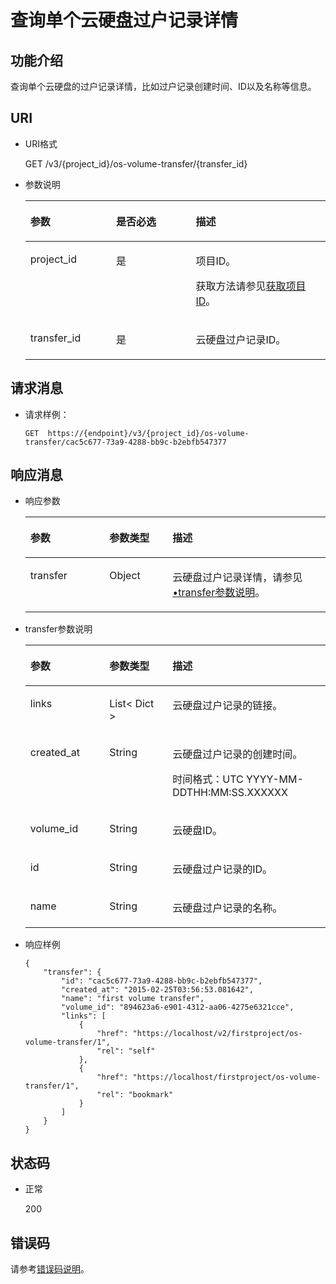 # 查询单个云硬盘过户记录详情<a name="evs_04_3072"></a>

## 功能介绍<a name="zh-cn_topic_0092902035_section44805042171914"></a>

查询单个云硬盘的过户记录详情，比如过户记录创建时间、ID以及名称等信息。

## URI<a name="zh-cn_topic_0092887872_section21748494171940"></a>

-   URI格式

    GET /v3/\{project\_id\}/os-volume-transfer/\{transfer\_id\}

-   参数说明

    <a name="table5162674110529"></a>
    <table><thead align="left"><tr id="row4741724810529"><th class="cellrowborder" valign="top" width="28.57%" id="mcps1.1.4.1.1"><p id="p1559190910529"><a name="p1559190910529"></a><a name="p1559190910529"></a>参数</p>
    </th>
    <th class="cellrowborder" valign="top" width="26.529999999999998%" id="mcps1.1.4.1.2"><p id="p5498513910529"><a name="p5498513910529"></a><a name="p5498513910529"></a>是否必选</p>
    </th>
    <th class="cellrowborder" valign="top" width="44.9%" id="mcps1.1.4.1.3"><p id="p2461124910529"><a name="p2461124910529"></a><a name="p2461124910529"></a>描述</p>
    </th>
    </tr>
    </thead>
    <tbody><tr id="row4735411910529"><td class="cellrowborder" valign="top" width="28.57%" headers="mcps1.1.4.1.1 "><p id="p1047843010529"><a name="p1047843010529"></a><a name="p1047843010529"></a>project_id</p>
    </td>
    <td class="cellrowborder" valign="top" width="26.529999999999998%" headers="mcps1.1.4.1.2 "><p id="p4344649310529"><a name="p4344649310529"></a><a name="p4344649310529"></a>是</p>
    </td>
    <td class="cellrowborder" valign="top" width="44.9%" headers="mcps1.1.4.1.3 "><p id="p2950506910529"><a name="p2950506910529"></a><a name="p2950506910529"></a>项目ID。</p>
    <p id="p55811451337"><a name="p55811451337"></a><a name="p55811451337"></a>获取方法请参见<a href="获取项目ID.md">获取项目ID</a>。</p>
    </td>
    </tr>
    <tr id="row22943135111210"><td class="cellrowborder" valign="top" width="28.57%" headers="mcps1.1.4.1.1 "><p id="p53024664151925"><a name="p53024664151925"></a><a name="p53024664151925"></a>transfer_id</p>
    </td>
    <td class="cellrowborder" valign="top" width="26.529999999999998%" headers="mcps1.1.4.1.2 "><p id="p30503151925"><a name="p30503151925"></a><a name="p30503151925"></a>是</p>
    </td>
    <td class="cellrowborder" valign="top" width="44.9%" headers="mcps1.1.4.1.3 "><p id="p2470771151925"><a name="p2470771151925"></a><a name="p2470771151925"></a>云硬盘过户记录ID。</p>
    </td>
    </tr>
    </tbody>
    </table>


## 请求消息<a name="zh-cn_topic_0092902035_section3832507172056"></a>

-   请求样例：

    ```
    GET  https://{endpoint}/v3/{project_id}/os-volume-transfer/cac5c677-73a9-4288-bb9c-b2ebfb547377
    ```


## 响应消息<a name="section5804104214399"></a>

-   响应参数

    <a name="evs_04_2109_table6510124331610"></a>
    <table><thead align="left"><tr id="evs_04_2109_row1751054317165"><th class="cellrowborder" valign="top" width="26.32%" id="mcps1.1.4.1.1"><p id="evs_04_2109_p851014331611"><a name="evs_04_2109_p851014331611"></a><a name="evs_04_2109_p851014331611"></a>参数</p>
    </th>
    <th class="cellrowborder" valign="top" width="21.05%" id="mcps1.1.4.1.2"><p id="evs_04_2109_p5510174319163"><a name="evs_04_2109_p5510174319163"></a><a name="evs_04_2109_p5510174319163"></a>参数类型</p>
    </th>
    <th class="cellrowborder" valign="top" width="52.629999999999995%" id="mcps1.1.4.1.3"><p id="evs_04_2109_p45101438167"><a name="evs_04_2109_p45101438167"></a><a name="evs_04_2109_p45101438167"></a>描述</p>
    </th>
    </tr>
    </thead>
    <tbody><tr id="evs_04_2109_row175101243141616"><td class="cellrowborder" valign="top" width="26.32%" headers="mcps1.1.4.1.1 "><p id="evs_04_2109_p5510743171617"><a name="evs_04_2109_p5510743171617"></a><a name="evs_04_2109_p5510743171617"></a>transfer</p>
    </td>
    <td class="cellrowborder" valign="top" width="21.05%" headers="mcps1.1.4.1.2 "><p id="evs_04_2109_p115101943131611"><a name="evs_04_2109_p115101943131611"></a><a name="evs_04_2109_p115101943131611"></a>Object</p>
    </td>
    <td class="cellrowborder" valign="top" width="52.629999999999995%" headers="mcps1.1.4.1.3 "><p id="evs_04_2109_p14510134319169"><a name="evs_04_2109_p14510134319169"></a><a name="evs_04_2109_p14510134319169"></a>云硬盘过户记录详情，请参见<a href="#evs_04_2109_li61468331112723">•transfer参数说明</a>。</p>
    </td>
    </tr>
    </tbody>
    </table>

-   <a name="evs_04_2109_li61468331112723"></a>transfer参数说明

    <a name="evs_04_2109_zh-cn_topic_0092902035_table6685576181553"></a>
    <table><thead align="left"><tr id="evs_04_2109_zh-cn_topic_0092902035_row1296752181553"><th class="cellrowborder" valign="top" width="26.32%" id="mcps1.1.4.1.1"><p id="evs_04_2109_zh-cn_topic_0092902035_p37928058181553"><a name="evs_04_2109_zh-cn_topic_0092902035_p37928058181553"></a><a name="evs_04_2109_zh-cn_topic_0092902035_p37928058181553"></a>参数</p>
    </th>
    <th class="cellrowborder" valign="top" width="21.05%" id="mcps1.1.4.1.2"><p id="evs_04_2109_zh-cn_topic_0092902035_p52273840181553"><a name="evs_04_2109_zh-cn_topic_0092902035_p52273840181553"></a><a name="evs_04_2109_zh-cn_topic_0092902035_p52273840181553"></a>参数类型</p>
    </th>
    <th class="cellrowborder" valign="top" width="52.629999999999995%" id="mcps1.1.4.1.3"><p id="evs_04_2109_zh-cn_topic_0092902035_p42375363181553"><a name="evs_04_2109_zh-cn_topic_0092902035_p42375363181553"></a><a name="evs_04_2109_zh-cn_topic_0092902035_p42375363181553"></a>描述</p>
    </th>
    </tr>
    </thead>
    <tbody><tr id="evs_04_2109_zh-cn_topic_0092902035_row12974480107"><td class="cellrowborder" valign="top" width="26.32%" headers="mcps1.1.4.1.1 "><p id="evs_04_2109_zh-cn_topic_0092902035_p1097410819109"><a name="evs_04_2109_zh-cn_topic_0092902035_p1097410819109"></a><a name="evs_04_2109_zh-cn_topic_0092902035_p1097410819109"></a>links</p>
    </td>
    <td class="cellrowborder" valign="top" width="21.05%" headers="mcps1.1.4.1.2 "><p id="evs_04_2109_zh-cn_topic_0092902035_p797448121011"><a name="evs_04_2109_zh-cn_topic_0092902035_p797448121011"></a><a name="evs_04_2109_zh-cn_topic_0092902035_p797448121011"></a>List&lt; Dict &gt;</p>
    </td>
    <td class="cellrowborder" valign="top" width="52.629999999999995%" headers="mcps1.1.4.1.3 "><p id="evs_04_2109_zh-cn_topic_0092902035_p17974484101"><a name="evs_04_2109_zh-cn_topic_0092902035_p17974484101"></a><a name="evs_04_2109_zh-cn_topic_0092902035_p17974484101"></a>云硬盘过户记录的链接。</p>
    </td>
    </tr>
    <tr id="evs_04_2109_zh-cn_topic_0092902035_row862121220101"><td class="cellrowborder" valign="top" width="26.32%" headers="mcps1.1.4.1.1 "><p id="evs_04_2109_zh-cn_topic_0092902035_p1762112141010"><a name="evs_04_2109_zh-cn_topic_0092902035_p1762112141010"></a><a name="evs_04_2109_zh-cn_topic_0092902035_p1762112141010"></a>created_at</p>
    </td>
    <td class="cellrowborder" valign="top" width="21.05%" headers="mcps1.1.4.1.2 "><p id="evs_04_2109_zh-cn_topic_0092902035_p4623123109"><a name="evs_04_2109_zh-cn_topic_0092902035_p4623123109"></a><a name="evs_04_2109_zh-cn_topic_0092902035_p4623123109"></a>String</p>
    </td>
    <td class="cellrowborder" valign="top" width="52.629999999999995%" headers="mcps1.1.4.1.3 "><p id="evs_04_2109_zh-cn_topic_0092902035_p186221213104"><a name="evs_04_2109_zh-cn_topic_0092902035_p186221213104"></a><a name="evs_04_2109_zh-cn_topic_0092902035_p186221213104"></a>云硬盘过户记录的创建时间。</p>
    <p id="evs_04_2109_p8210113613819"><a name="evs_04_2109_p8210113613819"></a><a name="evs_04_2109_p8210113613819"></a><span id="evs_04_2109_text164869573817"><a name="evs_04_2109_text164869573817"></a><a name="evs_04_2109_text164869573817"></a>时间格式：UTC YYYY-MM-DDTHH:MM:SS.XXXXXX</span></p>
    </td>
    </tr>
    <tr id="evs_04_2109_zh-cn_topic_0092902035_row569771417102"><td class="cellrowborder" valign="top" width="26.32%" headers="mcps1.1.4.1.1 "><p id="evs_04_2109_zh-cn_topic_0092902035_p369761461010"><a name="evs_04_2109_zh-cn_topic_0092902035_p369761461010"></a><a name="evs_04_2109_zh-cn_topic_0092902035_p369761461010"></a>volume_id</p>
    </td>
    <td class="cellrowborder" valign="top" width="21.05%" headers="mcps1.1.4.1.2 "><p id="evs_04_2109_zh-cn_topic_0092902035_p769712143104"><a name="evs_04_2109_zh-cn_topic_0092902035_p769712143104"></a><a name="evs_04_2109_zh-cn_topic_0092902035_p769712143104"></a>String</p>
    </td>
    <td class="cellrowborder" valign="top" width="52.629999999999995%" headers="mcps1.1.4.1.3 "><p id="evs_04_2109_zh-cn_topic_0092902035_p56979145107"><a name="evs_04_2109_zh-cn_topic_0092902035_p56979145107"></a><a name="evs_04_2109_zh-cn_topic_0092902035_p56979145107"></a>云硬盘ID。</p>
    </td>
    </tr>
    <tr id="evs_04_2109_zh-cn_topic_0092902035_row2457217151019"><td class="cellrowborder" valign="top" width="26.32%" headers="mcps1.1.4.1.1 "><p id="evs_04_2109_zh-cn_topic_0092902035_p94571174106"><a name="evs_04_2109_zh-cn_topic_0092902035_p94571174106"></a><a name="evs_04_2109_zh-cn_topic_0092902035_p94571174106"></a>id</p>
    </td>
    <td class="cellrowborder" valign="top" width="21.05%" headers="mcps1.1.4.1.2 "><p id="evs_04_2109_zh-cn_topic_0092902035_p174577172105"><a name="evs_04_2109_zh-cn_topic_0092902035_p174577172105"></a><a name="evs_04_2109_zh-cn_topic_0092902035_p174577172105"></a>String</p>
    </td>
    <td class="cellrowborder" valign="top" width="52.629999999999995%" headers="mcps1.1.4.1.3 "><p id="evs_04_2109_zh-cn_topic_0092902035_p18457171718107"><a name="evs_04_2109_zh-cn_topic_0092902035_p18457171718107"></a><a name="evs_04_2109_zh-cn_topic_0092902035_p18457171718107"></a>云硬盘过户记录的ID。</p>
    </td>
    </tr>
    <tr id="evs_04_2109_zh-cn_topic_0092902035_row527752431012"><td class="cellrowborder" valign="top" width="26.32%" headers="mcps1.1.4.1.1 "><p id="evs_04_2109_zh-cn_topic_0092902035_p10277112415105"><a name="evs_04_2109_zh-cn_topic_0092902035_p10277112415105"></a><a name="evs_04_2109_zh-cn_topic_0092902035_p10277112415105"></a>name</p>
    </td>
    <td class="cellrowborder" valign="top" width="21.05%" headers="mcps1.1.4.1.2 "><p id="evs_04_2109_zh-cn_topic_0092902035_p4277132441017"><a name="evs_04_2109_zh-cn_topic_0092902035_p4277132441017"></a><a name="evs_04_2109_zh-cn_topic_0092902035_p4277132441017"></a>String</p>
    </td>
    <td class="cellrowborder" valign="top" width="52.629999999999995%" headers="mcps1.1.4.1.3 "><p id="evs_04_2109_zh-cn_topic_0092902035_p827720241108"><a name="evs_04_2109_zh-cn_topic_0092902035_p827720241108"></a><a name="evs_04_2109_zh-cn_topic_0092902035_p827720241108"></a>云硬盘过户记录的名称。</p>
    </td>
    </tr>
    </tbody>
    </table>

-   响应样例

    ```
    {
        "transfer": {
            "id": "cac5c677-73a9-4288-bb9c-b2ebfb547377", 
            "created_at": "2015-02-25T03:56:53.081642", 
            "name": "first volume transfer", 
            "volume_id": "894623a6-e901-4312-aa06-4275e6321cce", 
            "links": [
                {
                    "href": "https://localhost/v2/firstproject/os-volume-transfer/1", 
                    "rel": "self"
                }, 
                {
                    "href": "https://localhost/firstproject/os-volume-transfer/1", 
                    "rel": "bookmark"
                }
            ]
        }
    }
    ```


## 状态码<a name="zh-cn_topic_0092887872_section10353980172239"></a>

-   正常

    200


## 错误码<a name="section431317151242"></a>

请参考[错误码说明](错误码说明.md)。

